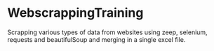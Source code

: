 # WebscrappingTraining
Scrapping various types of data from websites using zeep, selenium, requests and beautifulSoup and merging in a single  excel file.
